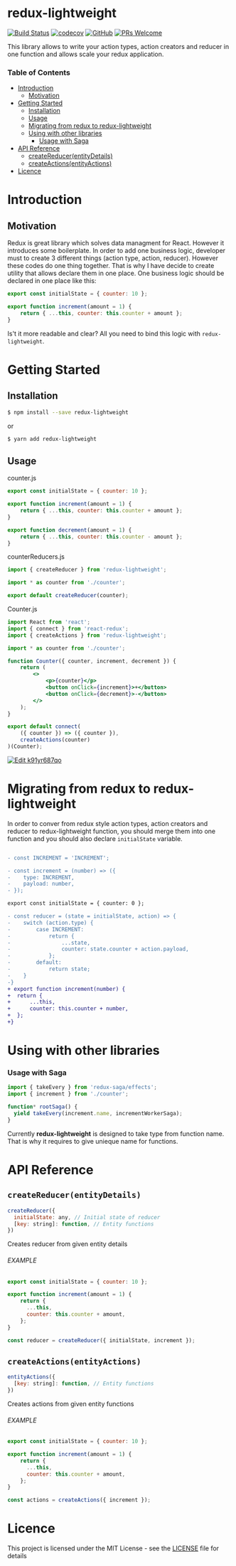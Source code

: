 # redux-lightweight

[![Build Status](https://travis-ci.com/doniyor2109/redux-lightweight.svg?branch=master)](https://travis-ci.com/doniyor2109/redux-lightweight)
[![codecov](https://codecov.io/gh/doniyor2109/redux-lightweight/branch/master/graph/badge.svg)](https://codecov.io/gh/doniyor2109/redux-lightweight)
[![GitHub](https://img.shields.io/github/license/mashape/apistatus.svg)](https://github.com/doniyor2109/redux-lightweight/blob/master/LICENSE)
[![PRs Welcome](https://img.shields.io/badge/PRs-welcome-brightgreen.svg)](http://makeapullrequest.com)

This library allows to write your action types, action creators and reducer in one function and allows scale your redux application.

### Table of Contents

- [Introduction](#introduction)
  - [Motivation](#motivation)
- [Getting Started](#getting-started)
  - [Installation](#installation)
  - [Usage](#usage)
  - [Migrating from redux to redux-lightweight](#migrating-from-redux-to-redux-lightweight)
  - [Using with other libraries](#using-with-other-libraries)
    - [Usage with Saga](#usage-with-saga)
- [API Reference](#api-reference)
  - [createReducer(entityDetails)](#createreducerentitydetails)
  - [createActions(entityActions)](#createactionsentityactions)
- [Licence](#licence)

# Introduction

## Motivation

Redux is great library which solves data managment for React. However it introduces some boilerplate. In order to add one business logic, developer must to create 3 different things (action type, action, reducer). However these codes do one thing together. That is why I have decide to create utility that allows declare them in one place.
One business logic should be declared in one place like this:

```js
export const initialState = { counter: 10 };

export function increment(amount = 1) {
    return { ...this, counter: this.counter + amount };
}
```

Is't it more readable and clear? All you need to bind this logic with `redux-lightweight`.

# Getting Started

## Installation

```bash
$ npm install --save redux-lightweight
```

or

```bash
$ yarn add redux-lightweight
```

## Usage

counter.js
```js
export const initialState = { counter: 10 };

export function increment(amount = 1) {
    return { ...this, counter: this.counter + amount };
}

export function decrement(amount = 1) {
    return { ...this, counter: this.counter - amount };
}
```

counterReducers.js
```js
import { createReducer } from 'redux-lightweight';

import * as counter from './counter';

export default createReducer(counter);
```

Counter.js
```jsx harmony
import React from 'react';
import { connect } from 'react-redux';
import { createActions } from 'redux-lightweight';

import * as counter from './counter';

function Counter({ counter, increment, decrement }) {
    return (
        <>
            <p>{counter}</p>
            <button onClick={increment}>+</button>
            <button onClick={decrement}>-</button>
        </>
    );
}

export default connect(
    ({ counter }) => ({ counter }),
    createActions(counter)
)(Counter);
```

[![Edit k91yr687qo](https://codesandbox.io/static/img/play-codesandbox.svg)](https://codesandbox.io/s/k91yr687qo)

# Migrating from redux to redux-lightweight

In order to conver from redux style action types, action creators and reducer to redux-lightweight function, you should merge them into one function and you should also declare `initialState` variable.
```diff

- const INCREMENT = 'INCREMENT';

- const increment = (number) => ({
-    type: INCREMENT,
-    payload: number,
- });

export const initialState = { counter: 0 };

- const reducer = (state = initialState, action) => {
-    switch (action.type) {
-        case INCREMENT:
-            return {
-                ...state,
-                counter: state.counter + action.payload,
-            };
-        default:
-            return state;
-    }
-}
+ export function increment(number) {
+  return {
+      ...this,
+      counter: this.counter + number,
+  };
+}
```

# Using with other libraries

### Usage with Saga

```js
import { takeEvery } from 'redux-saga/effects';
import { increment } from './counter';

function* rootSaga() {
  yield takeEvery(increment.name, incrementWorkerSaga);
}
```

<aside class="warnings">
  Currently <b>redux-lightweight</b> is designed to take type from function name. That is why it requires to give unieque name for functions.
</aside>


# API Reference

## `createReducer(entityDetails)`

```js
createReducer({
  initialState: any, // Initial state of reducer
  [key: string]: function, // Entity functions
})
```

Creates reducer from given entity details

###### EXAMPLE

```js
export const initialState = { counter: 10 };

export function increment(amount = 1) {
    return {
      ...this,
      counter: this.counter + amount,
    };
}

const reducer = createReducer({ initialState, increment });
```

## `createActions(entityActions)`

```js
entityActions({
  [key: string]: function, // Entity functions
})
```

Creates actions from given entity functions

###### EXAMPLE

```js
export const initialState = { counter: 10 };

export function increment(amount = 1) {
    return {
      ...this,
      counter: this.counter + amount,
    };
}

const actions = createActions({ increment });
```

# Licence

This project is licensed under the MIT License - see the [LICENSE](LICENSE) file for details

